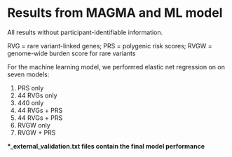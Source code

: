 # Results from MAGMA and ML model
All results without participant-identifiable information. 

RVG = rare variant-linked genes; PRS = polygenic risk scores; RVGW = genome-wide burden score for rare variants

For the machine learning model, we performed elastic net regression on on seven models:
1.	PRS only
2.	44 RVGs only 
3.	440 only 
4.	44 RVGs + PRS
5.	44 RVGs + PRS
6.	RVGW only
7.	RVGW + PRS

<b>*_external_validation.txt files contain the final model performance</b> 

